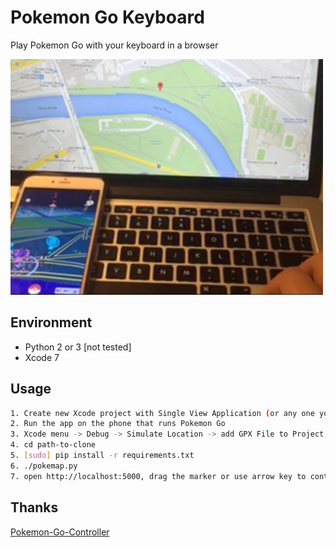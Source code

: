 # Pokemon Go Keyboard

Play Pokemon Go with your keyboard in a browser

![Shot](assets/shot.png)

Environment
------------
- Python 2 or 3 [not tested]
- Xcode 7

Usage
------------
```bash
1. Create new Xcode project with Single View Application (or any one you like)
2. Run the app on the phone that runs Pokemon Go
3. Xcode menu -> Debug -> Simulate Location -> add GPX File to Project, add location.gpx to it and click location option.
4. cd path-to-clone
5. [sudo] pip install -r requirements.txt
6. ./pokemap.py
7. open http://localhost:5000, drag the marker or use arrow key to control your location
```

Thanks
------------
[Pokemon-Go-Controller](https://github.com/kahopoon/Pokemon-Go-Controller)
